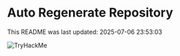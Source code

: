 # Auto Regenerate Repository

This README was last updated: 2025-07-06 23:53:03

 ![TryHackMe](https://tryhackme.com/badge/533634)
